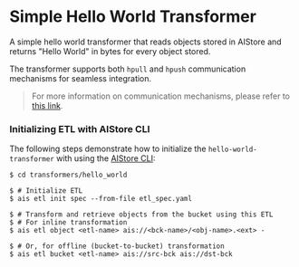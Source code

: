 # Simple Hello World Transformer

A simple hello world transformer that reads objects stored in AIStore and returns "Hello World" in bytes for every object stored.

The transformer supports both `hpull` and `hpush` communication mechanisms for seamless integration.

> For more information on communication mechanisms, please refer to [this link](https://github.com/NVIDIA/aistore/blob/main/docs/etl.md#communication-mechanisms).

### Initializing ETL with AIStore CLI

The following steps demonstrate how to initialize the `hello-world-transformer` with using the [AIStore CLI](https://github.com/NVIDIA/aistore/blob/main/docs/cli.md):

```!bash
$ cd transformers/hello_world

$ # Initialize ETL
$ ais etl init spec --from-file etl_spec.yaml

$ # Transform and retrieve objects from the bucket using this ETL
$ # For inline transformation
$ ais etl object <etl-name> ais://<bck-name>/<obj-name>.<ext> -

$ # Or, for offline (bucket-to-bucket) transformation
$ ais etl bucket <etl-name> ais://src-bck ais://dst-bck 
```